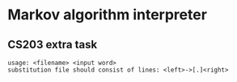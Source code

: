 # Markov algorithm interpreter
## CS203 extra task
    usage: <filename> <input word>
    substitution file should consist of lines: <left>->[.]<right>
